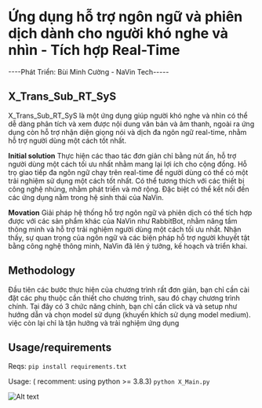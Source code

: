 # Ứng dụng hỗ trợ ngôn ngữ và phiên dịch dành cho người khó nghe và nhìn - Tích hợp Real-Time
----Phát Triển: Bùi Minh Cường - NaVin Tech-----
## X_Trans_Sub_RT_SyS
X_Trans_Sub_RT_SyS là một ứng dụng giúp người khó nghe và nhìn có thể dễ dàng phân tích và xem được nội dung văn bản và âm thanh, ngoài ra ứng dụng còn hỗ trợ nhận diện giọng nói và dịch đa ngôn ngữ real-time, nhằm hỗ trợ người dùng một cách tốt nhất.

**Initial solution**
Thực hiện các thao tác đơn giản chỉ bằng nút ấn, hỗ trợ người dùng một cách tối ưu nhất nhằm mang lại lợi ích cho cộng đồng. Hỗ trọ giao tiếp đa ngôn ngữ chạy trên real-time để người dùng có thể có một trải nghiệm sử dụng một cách tốt nhất. Có thể tương thích với các thiết bị công nghệ nhúng, nhằm phát triển và mở rộng. Đặc biệt có thể kết nối đến các ứng dụng nằm trong hệ sinh thái của NaVin.

**Movation**
Giải pháp hệ thống hỗ trợ ngôn ngữ và phiên dịch có thể tích hợp được với các sản phẩm khác của NaVin như RabbitBot, nhằm nâng tầm thông minh và hỗ trợ trải nghiệm người dùng một cách tối ưu nhất. Nhận thấy, sự quan trọng của ngôn ngữ và các biện pháp hỗ trợ người khuyết tật bằng công nghệ thông minh, NaVin đã lên ý tưởng, kế hoạch và triển khai. 

## Methodology
Đầu tiên các bước thực hiện của chương trình rất đơn giản, bạn chỉ cần cài đặt các phụ thuộc cần thiết cho chương trình, sau đó chạy chương trình chính. Tại đây có 3 chức năng chính, bạn chỉ cần click và và setup như hướng dẫn và chọn model sử dụng (khuyến khích sử dụng model medium). việc còn lại chỉ là tận hưởng và trải nghiệm ứng dụng

## Usage/requirements
Reqs:
`pip install requirements.txt`

Usage: ( recomment: using python >= 3.8.3)
`python X_Main.py`

<img src="https://i.imgur.com/lqxGdCW.png" alt="Alt text">





